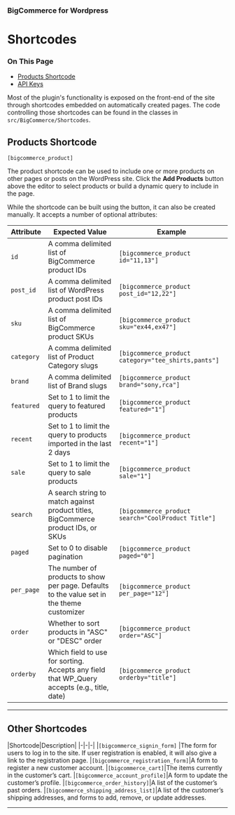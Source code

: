 <div><h3 class="sub-docs-type" id="bigcommerce-for-wordpress">BigCommerce for Wordpress</h3>
<h1 class="sub-docs-title">Shortcodes</h1>
<div class="otp" id="no-index">
	<h3> On This Page </h3>
	<ul>
        <li><a href="#shortcode_product-shortcode">Products Shortcode</a></li>
        <li><a href="#plugin-settings_api-keys">API Keys</a></li>
	</ul>
</div>

Most of the plugin's functionality is exposed on the front-end of the site through shortcodes embedded on automatically created pages. The code controlling those shortcodes can be found in the classes in `src/BigCommerce/Shortcodes`.

<a href='#shortcode_product-shortcodes' aria-hidden='true' class='block-anchor'  id='shortcode_product-shortcodes'><i aria-hidden='true' class='linkify icon'></i></a>

## Products Shortcode
`[bigcommerce_product]`

The product shortcode can be used to include one or more products on other pages or posts on the WordPress site. Click the **Add Products** button above the editor to select products or build a dynamic query to include in the page.

While the shortcode can be built using the button, it can also be created manually. It accepts a number of optional attributes:

|Attribute|Expected Value|Example|
|-|-|-|
|`id`|A comma delimited list of BigCommerce product IDs        |`[bigcommerce_product id="11,13"]`|
|`post_id`|A comma delimited list of WordPress product post IDs|`[bigcommerce_product post_id="12,22"]`|
|`sku`|A comma delimited list of BigCommerce product SKUs|`[bigcommerce_product sku="ex44,ex47"]`|
|`category`|A comma delimited list of Product Category slugs|`[bigcommerce_product category="tee_shirts,pants"]`|
|`brand`| A comma delimited list of Brand slugs|`[bigcommerce_product brand="sony,rca"]`|
|`featured`|Set to 1 to limit the query to featured products  |`[bigcommerce_product featured="1"]`|
|`recent`|Set to 1 to limit the query to products imported in the last 2 days |`[bigcommerce_product recent="1"]`|
|`sale`|Set to 1 to limit the query to sale products|`[bigcommerce_product sale="1"]`|
|`search`|A search string to match against product titles, BigCommerce product IDs, or SKUs|`[bigcommerce_product search="CoolProduct Title"]`|
|`paged`| Set to 0 to disable pagination  |`[bigcommerce_product paged="0"]`|
|`per_page`|The number of products to show per page. Defaults to the value set in the theme customizer|`[bigcommerce_product per_page="12"]`|
|`order`|Whether to sort products in "ASC" or "DESC" order|`[bigcommerce_product order="ASC"]`|
|`orderby`|Which field to use for sorting. Accepts any field that WP_Query accepts (e.g., title, date)|`[bigcommerce_product orderby="title"]`|


---

<a href='#shortcode_other-short' aria-hidden='true' class='block-anchor'  id='shortcode_other-short'><i aria-hidden='true' class='linkify icon'></i></a>

## Other Shortcodes

|Shortcode|Description|
|-|-|-|
|`[bigcommerce_signin_form]` |The form for users to log in to the site. If user registration is enabled, it will also give a link to the registration page.
|`[bigcommerce_registration_form]`|A form to register a new customer account.
|`[bigcommerce_cart]`|The items currently in the customer’s cart.
|`[bigcommerce_account_profile]`|A form to update the customer’s profile.
|`[bigcommerce_order_history]`|A list of the customer’s past orders.
|`[bigcommerce_shipping_address_list]`|A list of the customer’s shipping addresses, and forms to add, remove, or update addresses.

---

